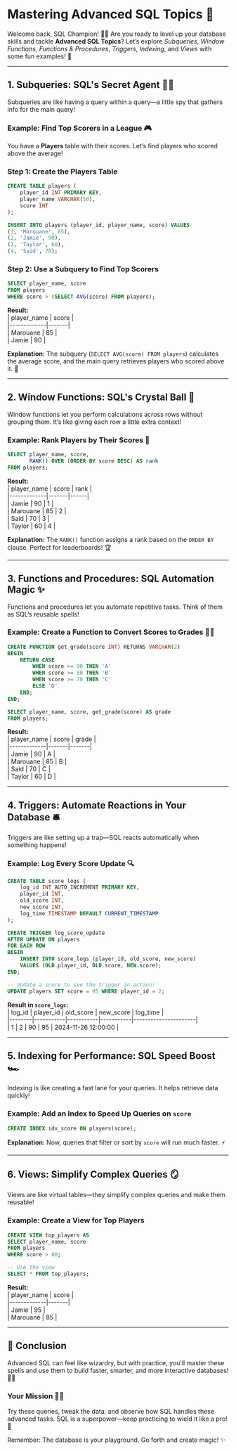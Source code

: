 # **Mastering Advanced SQL Topics** 🚀  
Welcome back, SQL Champion! 🧙‍♂️ Are you ready to level up your database skills and tackle **Advanced SQL Topics**? Let’s explore *Subqueries*, *Window Functions*, *Functions & Procedures*, *Triggers*, *Indexing*, and *Views* with some fun examples! 🎉  

---

## 1. **Subqueries**: SQL's Secret Agent 🕵️‍♀️  
Subqueries are like having a query within a query—a little spy that gathers info for the main query!  

### Example: Find Top Scorers in a League 🎮  
You have a **Players** table with their scores. Let’s find players who scored above the average!  

### **Step 1**: Create the Players Table  
```sql  
CREATE TABLE players (  
    player_id INT PRIMARY KEY,  
    player_name VARCHAR(50),  
    score INT  
);  

INSERT INTO players (player_id, player_name, score) VALUES  
(1, 'Marouane', 85),  
(2, 'Jamie', 90),  
(3, 'Taylor', 60),  
(4, 'Said', 70);  
```  

### **Step 2**: Use a Subquery to Find Top Scorers  
```sql  
SELECT player_name, score  
FROM players  
WHERE score > (SELECT AVG(score) FROM players);  
```  

**Result:**  
| player_name | score |  
|-------------|-------|  
| Marouane    | 85    |  
| Jamie       | 90    |  

**Explanation:** The subquery (`SELECT AVG(score) FROM players`) calculates the average score, and the main query retrieves players who scored above it. 🏅  

---

## 2. **Window Functions**: SQL's Crystal Ball 🔮  
Window functions let you perform calculations across rows without grouping them. It’s like giving each row a little extra context!  

### Example: Rank Players by Their Scores 🥇  
```sql  
SELECT player_name, score,  
       RANK() OVER (ORDER BY score DESC) AS rank  
FROM players;  
```  

**Result:**  
| player_name | score | rank |  
|-------------|-------|------|  
| Jamie       | 90    | 1    |  
| Marouane    | 85    | 2    |  
| Said        | 70    | 3    |  
| Taylor      | 60    | 4    |  

**Explanation:** The `RANK()` function assigns a rank based on the `ORDER BY` clause. Perfect for leaderboards! 🏆  

---

## 3. **Functions and Procedures**: SQL Automation Magic ✨  
Functions and procedures let you automate repetitive tasks. Think of them as SQL’s reusable spells!  

### Example: Create a Function to Convert Scores to Grades 🧙‍♂️  
```sql  
CREATE FUNCTION get_grade(score INT) RETURNS VARCHAR(2)  
BEGIN  
    RETURN CASE  
        WHEN score >= 90 THEN 'A'  
        WHEN score >= 80 THEN 'B'  
        WHEN score >= 70 THEN 'C'  
        ELSE 'D'  
    END;  
END;  

SELECT player_name, score, get_grade(score) AS grade  
FROM players;  
```  

**Result:**  
| player_name | score | grade |  
|-------------|-------|-------|  
| Jamie       | 90    | A     |  
| Marouane    | 85    | B     |  
| Said        | 70    | C     |  
| Taylor      | 60    | D     |  

---

## 4. **Triggers**: Automate Reactions in Your Database 🛎️  
Triggers are like setting up a trap—SQL reacts automatically when something happens!  

### Example: Log Every Score Update 🔍  
```sql  
CREATE TABLE score_logs (  
    log_id INT AUTO_INCREMENT PRIMARY KEY,  
    player_id INT,  
    old_score INT,  
    new_score INT,  
    log_time TIMESTAMP DEFAULT CURRENT_TIMESTAMP  
);  

CREATE TRIGGER log_score_update  
AFTER UPDATE ON players  
FOR EACH ROW  
BEGIN  
    INSERT INTO score_logs (player_id, old_score, new_score)  
    VALUES (OLD.player_id, OLD.score, NEW.score);  
END;  

-- Update a score to see the trigger in action!  
UPDATE players SET score = 95 WHERE player_id = 2;  
```  

**Result in `score_logs`:**  
| log_id | player_id | old_score | new_score | log_time             |  
|--------|-----------|-----------|-----------|----------------------|  
| 1      | 2         | 90        | 95        | 2024-11-26 12:00:00 |  

---

## 5. **Indexing for Performance**: SQL Speed Boost 🏎️  
Indexing is like creating a fast lane for your queries. It helps retrieve data quickly!  

### Example: Add an Index to Speed Up Queries on `score`  
```sql  
CREATE INDEX idx_score ON players(score);  
```  

**Explanation:** Now, queries that filter or sort by `score` will run much faster. ⚡  

---

## 6. **Views**: Simplify Complex Queries 🪞  
Views are like virtual tables—they simplify complex queries and make them reusable!  

### Example: Create a View for Top Players  
```sql  
CREATE VIEW top_players AS  
SELECT player_name, score  
FROM players  
WHERE score > 80;  

-- Use the view  
SELECT * FROM top_players;  
```  

**Result:**  
| player_name | score |  
|-------------|-------|  
| Jamie       | 95    |  
| Marouane    | 85    |  

---

## 🎉 Conclusion  
Advanced SQL can feel like wizardry, but with practice, you'll master these spells and use them to build faster, smarter, and more interactive databases! 🧙‍♀️  

### Your Mission 🧑‍💻  
Try these queries, tweak the data, and observe how SQL handles these advanced tasks. SQL is a superpower—keep practicing to wield it like a pro! 💪  

Remember: The database is your playground. Go forth and create magic! ✨  
